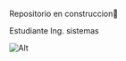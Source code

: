 Repositorio en construccion👋
		




Estudiante Ing. sistemas

	
![Alt](https://o.remove.bg/downloads/aae96ae5-70a0-42ed-9f0d-ae5daeab0f3b/tweety-whiskers-desktop-wallpaper-clip-art-looney-tunes-png-favpng-kpsPvcu4C0wRQifgp0GRWB4hL-removebg-preview.png)

<!--
**Bet4n/Bet4n** is a ✨ _special_ ✨ repository because its `README.md` (this file) appears on your GitHub profile.

Here are some ideas to get you started:

- 🔭 I’m currently working on ...
- 🌱 I’m currently learning ...
- 👯 I’m looking to collaborate on ...
- 🤔 I’m looking for help with ...
- 💬 Ask me about ...
- 📫 How to reach me: ...
- 😄 Pronouns: ...
- ⚡ Fun fact: ...
-->
